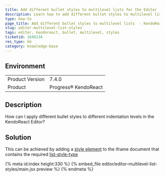 ```yaml
---
title: Add different bullet styles to multilevel lists for the Editor
description: Learn how to add different bullet styles to multilevel lists for the Editor
type: how-to
page_title: Add different bullet styles to multilevel lists  - KendoReact Editor
slug: editor-multilevel-list-styles
tags: editor, kendoreact, bullet, multilevel, styles
ticketid: 1649134
res_type: kb
category: knowledge-base
---
```


## Environment

<table>
	<tbody>
		<tr>
			<td>Product Version</td>
			<td>7.4.0</td>
		</tr>
		<tr>
			<td>Product</td>
			<td>Progress® KendoReact</td>
		</tr>
	</tbody>
</table>

## Description

How can I apply different bullet styles to different indentation levels in the KendoReact Editor? 

## Solution

This can be achieved by adding a [style element](https://developer.mozilla.org/en-US/docs/Web/HTML/Element/style) to the iframe document that contains the required [list-style-type](https://www.w3schools.com/cssref/pr_list-style-type.php)

{% meta id:index height:330 %}
{% embed_file editor/editor-multilevel-list-styles/main.jsx preview %}
{% endmeta %}
